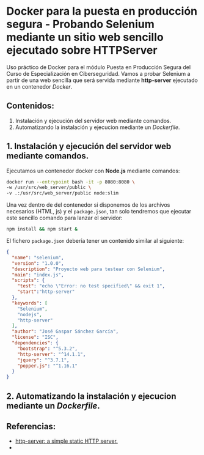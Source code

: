 # Docker para la puesta en producción segura - Probando Selenium mediante un sitio web sencillo ejecutado sobre HTTPServer
Uso práctico de Docker para el módulo Puesta en Producción Segura del Curso de Especialización en Ciberseguridad.
Vamos a probar Selenium a partir de una web sencilla que será servida mediante **http-server** ejecutado en un contenedor *Docker*.

## Contenidos:
1. Instalación y ejecución del servidor web mediante comandos.
2. Automatizando la instalación y ejecucion mediante un *Dockerfile*.

## 1. Instalación y ejecución del servidor web mediante comandos.
Ejecutamos un contenedor docker con **Node.js** mediante comandos:
```bash
docker run --entrypoint bash -it -p 8080:8080 \
-w /usr/src/web_server/public \
-v .:/usr/src/web_server/public node:slim
```
Una vez dentro de del contenedor si disponemos de los archivos necesarios (HTML, js) y el `package.json`, tan solo tendremos que ejecutar este sencillo comando para lanzar el servidor:
```bash
npm install && npm start &
```
El fichero `package.json` debería tener un contenido similar al siguiente:
```json
{
  "name": "selenium",
  "version": "1.0.0",
  "description": "Proyecto web para testear con Selenium",
  "main": "index.js",
  "scripts": {
    "test": "echo \"Error: no test specified\" && exit 1",
    "start":"http-server"
  },
  "keywords": [
    "Selenium",
    "nodejs",
    "http-server"
  ],
  "author": "José Gaspar Sánchez García",
  "license": "ISC",
  "dependencies": {
    "bootstrap": "^5.3.2",
    "http-server": "^14.1.1",
    "jquery": "^3.7.1",
    "popper.js": "^1.16.1"
  }
}
```
## 2. Automatizando la instalación y ejecucion mediante un *Dockerfile*.


## Referencias:
- [http-server: a simple static HTTP server.](https://www.npmjs.com/package/http-server)
- 